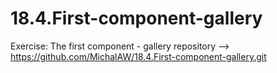 # 18.4.First-component-gallery
Exercise: The first component - gallery
repository --> https://github.com/MichalAW/18.4.First-component-gallery.git
